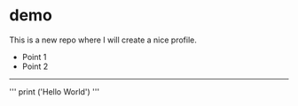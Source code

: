 # demo
This is a new repo where I will create a nice profile.

- Point 1
- Point 2

___

'''
print ('Hello World')
'''
